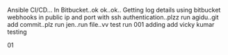 Ansible CI/CD... In Bitbucket..ok ok..ok.. Getting log details using bitbucket webhooks in public ip and port with ssh authentication..plzz run agidu..git add commit..plz run jen..run file..vv
test run
001
adding add
vicky kumar
testing

01

